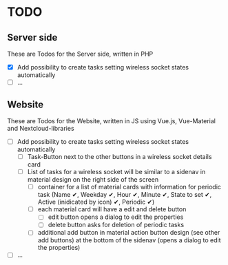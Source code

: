 # TODO

## Server side

These are Todos for the Server side, written in PHP

- [x] Add possibility to create tasks setting wireless socket states automatically
- [ ] ...

## Website

These are Todos for the Website, written in JS using Vue.js, Vue-Material and Nextcloud-libraries

- [ ] Add possibility to create tasks setting wireless socket states automatically
    - [ ] Task-Button next to the other buttons in a wireless socket details card
    - [ ] List of tasks for a wireless socket will be similar to a sidenav in material design on the right side of the screen
        - [ ] container for a list of material cards with information for periodic task (Name ✔, Weekday ✔, Hour ✔, Minute ✔, State to set ✔, Active (inidicated by icon) ✔, Periodic ✔)
        - [ ] each material card will have a edit and delete button
            - [ ] edit button opens a dialog to edit the properties
            - [ ] delete button asks for deletion of periodic tasks
        - [ ] additional add button in material action button design (see other add buttons) at the bottom of the sidenav (opens a dialog to edit the properties)
- [ ] ...

